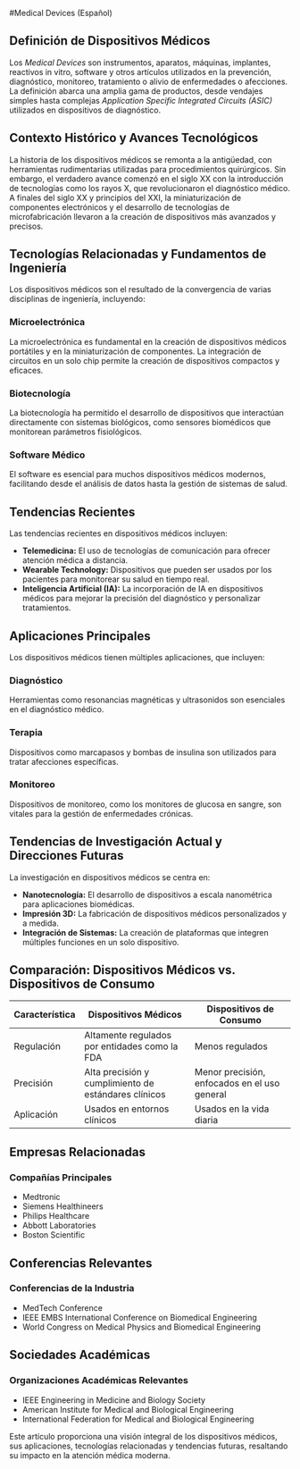 #Medical Devices (Español)

## Definición de Dispositivos Médicos

Los *Medical Devices* son instrumentos, aparatos, máquinas, implantes, reactivos in vitro, software y otros artículos utilizados en la prevención, diagnóstico, monitoreo, tratamiento o alivio de enfermedades o afecciones. La definición abarca una amplia gama de productos, desde vendajes simples hasta complejas *Application Specific Integrated Circuits (ASIC)* utilizados en dispositivos de diagnóstico.

## Contexto Histórico y Avances Tecnológicos

La historia de los dispositivos médicos se remonta a la antigüedad, con herramientas rudimentarias utilizadas para procedimientos quirúrgicos. Sin embargo, el verdadero avance comenzó en el siglo XX con la introducción de tecnologías como los rayos X, que revolucionaron el diagnóstico médico. A finales del siglo XX y principios del XXI, la miniaturización de componentes electrónicos y el desarrollo de tecnologías de microfabricación llevaron a la creación de dispositivos más avanzados y precisos.

## Tecnologías Relacionadas y Fundamentos de Ingeniería

Los dispositivos médicos son el resultado de la convergencia de varias disciplinas de ingeniería, incluyendo:

### Microelectrónica
La microelectrónica es fundamental en la creación de dispositivos médicos portátiles y en la miniaturización de componentes. La integración de circuitos en un solo chip permite la creación de dispositivos compactos y eficaces.

### Biotecnología
La biotecnología ha permitido el desarrollo de dispositivos que interactúan directamente con sistemas biológicos, como sensores biomédicos que monitorean parámetros fisiológicos.

### Software Médico
El software es esencial para muchos dispositivos médicos modernos, facilitando desde el análisis de datos hasta la gestión de sistemas de salud.

## Tendencias Recientes

Las tendencias recientes en dispositivos médicos incluyen:

- **Telemedicina:** El uso de tecnologías de comunicación para ofrecer atención médica a distancia.
- **Wearable Technology:** Dispositivos que pueden ser usados por los pacientes para monitorear su salud en tiempo real.
- **Inteligencia Artificial (IA):** La incorporación de IA en dispositivos médicos para mejorar la precisión del diagnóstico y personalizar tratamientos.

## Aplicaciones Principales

Los dispositivos médicos tienen múltiples aplicaciones, que incluyen:

### Diagnóstico
Herramientas como resonancias magnéticas y ultrasonidos son esenciales en el diagnóstico médico.

### Terapia
Dispositivos como marcapasos y bombas de insulina son utilizados para tratar afecciones específicas.

### Monitoreo
Dispositivos de monitoreo, como los monitores de glucosa en sangre, son vitales para la gestión de enfermedades crónicas.

## Tendencias de Investigación Actual y Direcciones Futuras

La investigación en dispositivos médicos se centra en:

- **Nanotecnología:** El desarrollo de dispositivos a escala nanométrica para aplicaciones biomédicas.
- **Impresión 3D:** La fabricación de dispositivos médicos personalizados y a medida.
- **Integración de Sistemas:** La creación de plataformas que integren múltiples funciones en un solo dispositivo.

## Comparación: Dispositivos Médicos vs. Dispositivos de Consumo

| Característica       | Dispositivos Médicos             | Dispositivos de Consumo         |
|----------------------|----------------------------------|----------------------------------|
| Regulación           | Altamente regulados por entidades como la FDA | Menos regulados                 |
| Precisión            | Alta precisión y cumplimiento de estándares clínicos | Menor precisión, enfocados en el uso general |
| Aplicación           | Usados en entornos clínicos      | Usados en la vida diaria        |

## Empresas Relacionadas

### Compañías Principales
- Medtronic
- Siemens Healthineers
- Philips Healthcare
- Abbott Laboratories
- Boston Scientific

## Conferencias Relevantes

### Conferencias de la Industria
- MedTech Conference
- IEEE EMBS International Conference on Biomedical Engineering
- World Congress on Medical Physics and Biomedical Engineering

## Sociedades Académicas

### Organizaciones Académicas Relevantes
- IEEE Engineering in Medicine and Biology Society
- American Institute for Medical and Biological Engineering
- International Federation for Medical and Biological Engineering

Este artículo proporciona una visión integral de los dispositivos médicos, sus aplicaciones, tecnologías relacionadas y tendencias futuras, resaltando su impacto en la atención médica moderna.